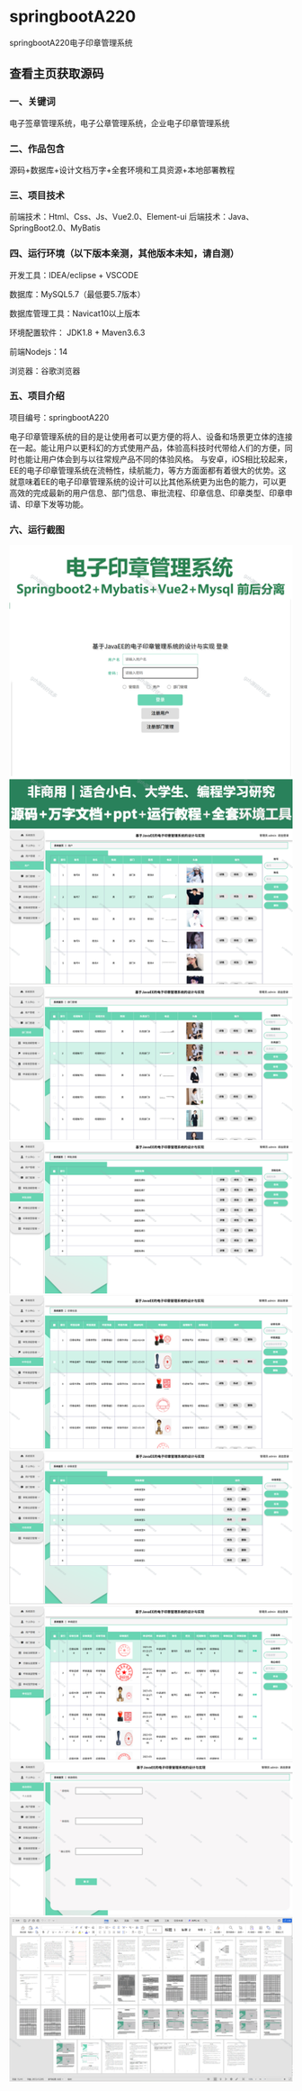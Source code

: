 # springbootA220
springbootA220电子印章管理系统
  
## 查看主页获取源码

### 一、关键词
电子签章管理系统，电子公章管理系统，企业电子印章管理系统


### 二、作品包含
源码+数据库+设计文档万字+全套环境和工具资源+本地部署教程

### 三、项目技术
前端技术：Html、Css、Js、Vue2.0、Element-ui 
后端技术：Java、SpringBoot2.0、MyBatis

### 四、运行环境（以下版本亲测，其他版本未知，请自测）
开发工具：IDEA/eclipse  + VSCODE

数据库：MySQL5.7（最低要5.7版本）

数据库管理工具：Navicat10以上版本

环境配置软件： JDK1.8 + Maven3.6.3

前端Nodejs：14

浏览器：谷歌浏览器

### 五、项目介绍
项目编号：springbootA220

电子印章管理系统的目的是让使用者可以更方便的将人、设备和场景更立体的连接在一起。能让用户以更科幻的方式使用产品，体验高科技时代带给人们的方便，同时也能让用户体会到与以往常规产品不同的体验风格。
与安卓，iOS相比较起来，EE的电子印章管理系统在流畅性，续航能力，等方方面面都有着很大的优势。这就意味着EE的电子印章管理系统的设计可以比其他系统更为出色的能力，可以更高效的完成最新的用户信息、部门信息、审批流程、印章信息、印章类型、印章申请、印章下发等功能。

### 六、运行截图
![cover.png](./cover.png)
![1.png](./1.png)
![2.png](./2.png)
![3.png](./3.png)
![4.png](./4.png)
![5.png](./5.png)
![6.png](./6.png)
![7.png](./7.png)
![8.png](./8.png)
 
